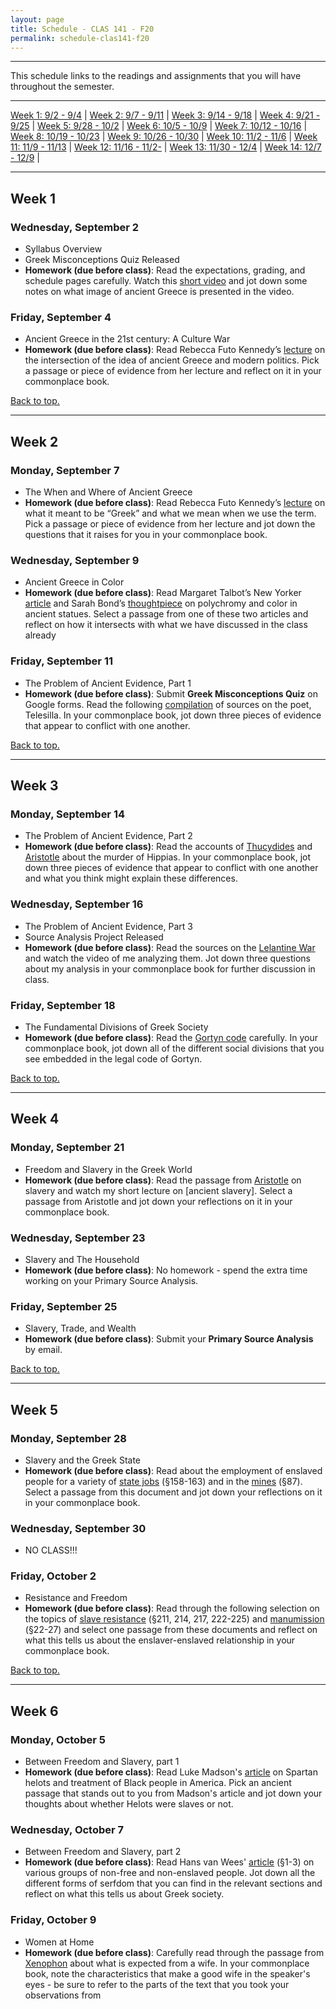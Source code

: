 ```yaml
---
layout: page
title: Schedule - CLAS 141 - F20
permalink: schedule-clas141-f20
---
```

***

This schedule links to the readings and assignments that you will have throughout the semester.

***

[Week 1: 9/2 - 9/4](#week-1) \| [Week 2: 9/7 - 9/11](#week-2) \| [Week 3: 9/14 - 9/18](#week-3) \|
[Week 4: 9/21 - 9/25](#week-4) \| [Week 5: 9/28 - 10/2](#week-5) \| [Week 6: 10/5 - 10/9](#week-6) \|
[Week 7: 10/12 - 10/16](#week-7) \| [Week 8: 10/19 - 10/23](#week-8) \| [Week 9: 10/26 - 10/30](#week-9) \|
[Week 10: 11/2 - 11/6](#week-10) \| [Week 11: 11/9 - 11/13](#week-11) \| [Week 12: 11/16 - 11/2-](#week-12) \|
[Week 13: 11/30 - 12/4](#week-13) \| [Week 14: 12/7 - 12/9](#week-14) \|

***

## Week 1

### Wednesday, September 2
- Syllabus Overview
- Greek Misconceptions Quiz Released
- **Homework (due before class)**: Read the expectations, grading, and schedule pages carefully. Watch this [short video](https://www.youtube.com/watch?v=6bDrYTXQLu8) and jot down some notes on what image of ancient Greece is presented in the video.

### Friday, September 4
- Ancient Greece in the 21st century: A Culture War
- **Homework (due before class)**: Read Rebecca Futo Kennedy’s [lecture](https://rfkclassics.blogspot.com/2019/08/ancient-identitiesmodern-politics.html) on the intersection of the idea of ancient Greece and modern politics. Pick a passage or piece of evidence from her lecture and reflect on it in your commonplace book.

[Back to top.](#top)

***

## Week 2

### Monday, September 7
- The When and Where of Ancient Greece
- **Homework (due before class)**: Read Rebecca Futo Kennedy’s [lecture](https://rfkclassics.blogspot.com/2019/07/e-pluribus-plures-identities-in.html) on what it meant to be “Greek” and what we mean when we use the term. Pick a passage or piece of evidence from her lecture and jot down the questions that it raises for you in your commonplace book.

### Wednesday, September 9
- Ancient Greece in Color
- **Homework (due before class)**: Read Margaret Talbot’s New Yorker [article](https://www.newyorker.com/magazine/2018/10/29/the-myth-of-whiteness-in-classical-sculpture) and Sarah Bond’s [thoughtpiece](https://hyperallergic.com/383776/why-we-need-to-start-seeing-the-classical-world-in-color/) on polychromy and color in ancient statues. Select a passage from one of these two articles and reflect on how it intersects with what we have discussed in the class already

### Friday, September 11
- The Problem of Ancient Evidence, Part 1
- **Homework (due before class)**: Submit **Greek Misconceptions Quiz** on Google forms. Read the following [compilation](https://www.csun.edu/~hcfll004/telesilla.html) of sources on the poet, Telesilla. In your commonplace book, jot down three pieces of evidence that appear to conflict with one another.

[Back to top.](#top)

***

## Week 3

### Monday, September 14
- The Problem of Ancient Evidence, Part 2
- **Homework (due before class)**:  Read the accounts of [Thucydides](https://scaife.perseus.org/reader/urn:cts:greekLit:tlg0003.tlg001.perseus-eng6:6.54-6.59/) and [Aristotle](http://perseus.uchicago.edu/perseus-cgi/citequery3.pl?dbname=GreekFeb2011&getid=1&query=Arist.%20Ath.%20Pol.%2018) about the murder of Hippias. In your commonplace book, jot down three pieces of evidence that appear to conflict with one another and what you think might explain these differences.

### Wednesday, September 16
- The Problem of Ancient Evidence, Part 3
- Source Analysis Project Released
- **Homework (due before class)**: Read the sources on the [Lelantine War](https://drive.google.com/file/d/1OL8DTs27ZWk3j3xCKSy7jaIhKAiec5dm/view?usp=sharing) and watch the video of me analyzing them. Jot down three questions about my analysis in your commonplace book for further discussion in class.

### Friday, September 18
- The Fundamental Divisions of Greek Society
- **Homework (due before class)**: Read the [Gortyn code](https://diotima-doctafemina.org/translations/anthologies/womens-life-in-greece-and-rome-selections/iv-legal-status-in-the-greek-world/76-laws-relating-to-women/) carefully. In your commonplace book, jot down all of the different social divisions that you see embedded in the legal code of Gortyn.

[Back to top.](#top)

***

## Week 4

### Monday, September 21
- Freedom and Slavery in the Greek World
- **Homework (due before class)**: Read the passage from [Aristotle](https://drive.google.com/drive/folders/1oXvzf0sz8Rp1kkTTWX4YITnK4wPamaQP?usp=sharing) on slavery and watch my short lecture on [ancient slavery]. Select a passage from Aristotle and jot down your reflections on it in your commonplace book.

### Wednesday, September 23
- Slavery and The Household
- **Homework (due before class)**: No homework - spend the extra time working on your Primary Source Analysis.

### Friday, September 25
- Slavery, Trade, and Wealth
- **Homework (due before class)**: Submit your **Primary Source Analysis** by email.

[Back to top.](#top)

***

## Week 5

### Monday, September 28
- Slavery and the Greek State
- **Homework (due before class)**: Read about the employment of enslaved people for a variety of [state jobs](https://drive.google.com/file/d/1V5US1Inf_TC13VQgM-_xWUhN6fctCkDo/view?usp=sharing) (§158-163) and in the [mines](https://drive.google.com/file/d/1tr2hgiavx75NI-SqzI7Wl1G2OTXbEZhH/view?usp=sharing) (§87). Select a passage from this document and jot down your reflections on it in your commonplace book.

### Wednesday, September 30
- NO CLASS!!!

### Friday, October 2
- Resistance and Freedom
- **Homework (due before class)**: Read through the following selection on the topics of [slave resistance](https://drive.google.com/file/d/1_VYNzjun6D-nQIOF4_nUnTEvvz9Upvc0/view?usp=sharing) (§211, 214, 217, 222-225) and [manumission](https://drive.google.com/file/d/1lIZ4BXaAtybsfL_nDtMqZw1C-quQWXdA/view?usp=sharing) (§22-27) and select one passage from these documents and reflect on what this tells us about the enslaver-enslaved relationship in your commonplace book.

[Back to top.](#top)

***

## Week 6

### Monday, October 5
- Between Freedom and Slavery, part 1
- **Homework (due before class)**: Read Luke Madson's [article](https://eidolon.pub/the-american-helot-eefb0475a5d3) on Spartan helots and treatment of Black people in America. Pick an ancient passage that stands out to you from Madson's article and jot down your thoughts about whether Helots were slaves or not.

### Wednesday, October 7
- Between Freedom and Slavery, part 2
- **Homework (due before class)**: Read Hans van Wees' [article](https://chs.harvard.edu/CHS/article/display/5620.part-i-helotic-histories-chapter-3-hans-van-wees-conquerors-and-serfs-wars-of-conquest-and-forced-labour-in-archaic-greece#n.25) (§1-3) on various groups of non-free and non-enslaved people. Jot down all the different forms of serfdom that you can find in the relevant sections and reflect on what this tells us about Greek society.

### Friday, October 9
- Women at Home
- **Homework (due before class)**: Carefully read through the passage from [Xenophon](https://diotima-doctafemina.org/translations/anthologies/womens-life-in-greece-and-rome-selections/vii-private-life/267-how-to-train-a-wife/) about what is expected from a wife. In your commonplace book, note the characteristics that make a good wife in the speaker's eyes - be sure to refer to the parts of the text that you took your observations from 
